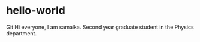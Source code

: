 # hello-world
Git
Hi everyone, 
I am samalka. Second year graduate student in the Physics department. 
